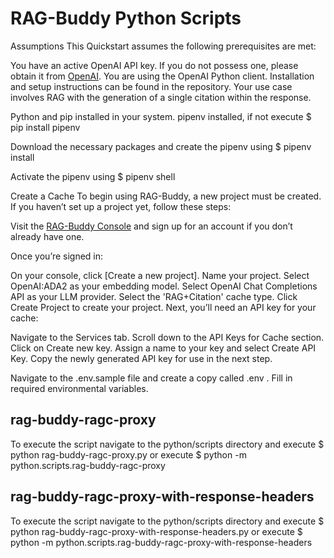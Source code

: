 # RAG-Buddy Python Scripts

Assumptions
This Quickstart assumes the following prerequisites are met:

You have an active OpenAI API key. If you do not possess one, please obtain it from [OpenAI]('https://platform.openai.com/api-keys').
You are using the OpenAI Python client. Installation and setup instructions can be found in the repository.
Your use case involves RAG with the generation of a single citation within the response.

Python and pip installed in your system.
pipenv installed, if not execute $ pip install pipenv

Download the necessary packages and create the pipenv using $ pipenv install

Activate the pipenv using $ pipenv shell

Create a Cache
To begin using RAG-Buddy, a new project must be created. If you haven’t set up a project yet, follow these steps:

Visit the [RAG-Buddy Console]('https://www.ragbuddy.ai/') and sign up for an account if you don’t already have one.

Once you’re signed in:

On your console, click [Create a new project].
Name your project.
Select OpenAI:ADA2 as your embedding model.
Select OpenAI Chat Completions API as your LLM provider.
Select the 'RAG+Citation' cache type.
Click Create Project to create your project.
Next, you’ll need an API key for your cache:

Navigate to the Services tab.
Scroll down to the API Keys for Cache section.
Click on Create new key.
Assign a name to your key and select Create API Key.
Copy the newly generated API key for use in the next step.

Navigate to the .env.sample file and create a copy called .env . Fill in required environmental variables.

## rag-buddy-ragc-proxy

To execute the script navigate to the python/scripts directory and execute $ python rag-buddy-ragc-proxy.py or execute $ python -m python.scripts.rag-buddy-ragc-proxy 

## rag-buddy-ragc-proxy-with-response-headers

To execute the script navigate to the python/scripts directory and execute $ python rag-buddy-ragc-proxy-with-response-headers.py or execute $ python -m python.scripts.rag-buddy-ragc-proxy-with-response-headers 
